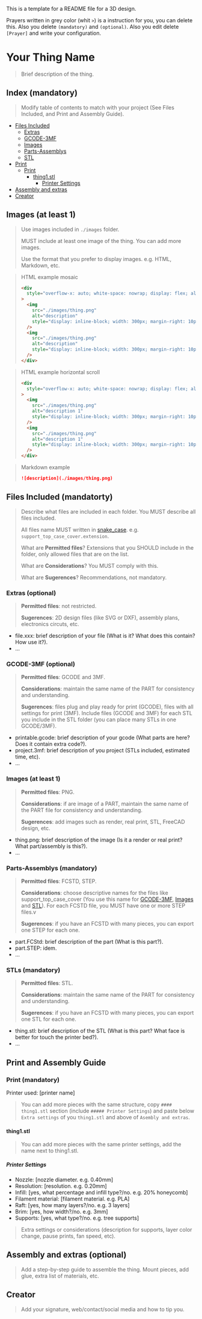 This is a template for a README file for a 3D design.

Prayers written in grey color (whit `>`) is a instruction for you, you can delete this. Also you delete `(mandatory)` and `(optional)`. Also you edit delete `[Prayer]` and write your configuration.

# Your Thing Name

> Brief description of the thing.

## Index (mandatory)

> Modify table of contents to match with your project (See Files Included, and Print and Assembly Guide).

- [Files Included](#files-included)
  - [Extras](#extras-optional)
  - [GCODE-3MF](#gcode-3mf-optional)
  - [Images](#images-at-least-1)
  - [Parts-Assemblys](#parts-assemblys-mandatory)
  - [STL](#stl-mandatory)
- [Print](#print)
  - [Print](#print-mandatory)
    - [thing1.stl](#thing1stl)
      - [Printer Settings](#printer-settings)
- [Assembly and extras](#assembly-and-extras-optional)
- [Creator](#creator)

## Images (at least 1)

> Use images included in `./images` folder.
>
> MUST include at least one image of the thing. You can add more images.
>
> Use the format that you prefer to display images. e.g. HTML, Markdown, etc.

> HTML example mosaic
>
> ```html
> <div
>   style="overflow-x: auto; white-space: nowrap; display: flex; align-items: center;"
> >
>   <img
>     src="./images/thing.png"
>     alt="description"
>     style="display: inline-block; width: 300px; margin-right: 10px;"
>   />
>   <img
>     src="./images/thing.png"
>     alt="description"
>     style="display: inline-block; width: 300px; margin-right: 10px;"
>   />
> </div>
> ```

> HTML example horizontal scroll
>
> ```html
> <div
>   style="overflow-x: auto; white-space: nowrap; display: flex; align-items: center;"
> >
>   <img
>     src="./images/thing.png"
>     alt="description 1"
>     style="display: inline-block; width: 300px; margin-right: 10px;"
>   />
>   <img
>     src="./images/thing.png"
>     alt="description 1"
>     style="display: inline-block; width: 300px; margin-right: 10px;"
>   />
> </div>
> ```

> Markdown example
>
> ```markdown
> ![description](./images/thing.png)
> ```

## Files Included (mandatorty)

> Describe what files are included in each folder. You MUST describe all files included.
>
> All files name MUST written in [snake_case](https://en.wikipedia.org/wiki/Snake_case). e.g. `support_top_case_cover.extension`.
>
> What are **Permitted files**? Extensions that you SHOULD include in the folder, only allowed files that are on the list.
>
> What are **Considerations**? You MUST comply with this.
>
> What are **Sugerences**? Recommendations, not mandatory.

### Extras (optional)

> **Permitted files**: not restricted.
>
> **Sugerences**: 2D design files (like SVG or DXF), assembly plans, electronics circuts, etc.

- file.xxx: brief description of your file (What is it? What does this contain? How use it?).
- ...

### GCODE-3MF (optional)

> **Permitted files**: GCODE and 3MF.
>
> **Considerations**: maintain the same name of the PART for consistency and understanding.
>
> **Sugerences**: files plug and play ready for print (GCODE), files with all settings for print (3MF). Include files (GCODE and 3MF) for each STL you include in the STL folder (you can place many STLs in one GCODE/3MF).

- printable.gcode: brief description of your gcode (What parts are here? Does it contain extra code?).
- project.3mf: brief description of you project (STLs included, estimated time, etc).
- ...

### Images (at least 1)

> **Permitted files**: PNG.
>
> **Considerations**: if are image of a PART, maintain the same name of the PART file for consistency and understanding.
>
> **Sugerences**: add images such as render, real print, STL, FreeCAD design, etc.

- thing.png: brief description of the image (Is it a render or real print? What part/assembly is this?).
- ...

### Parts-Assemblys (mandatory)

> **Permitted files**: FCSTD, STEP.
>
> **Considerations**: choose descriptive names for the files like support_top_case_cover (You use this name for [GCODE-3MF](#gcode-3mf-optional), [Images](#images-at-least-1-1) and [STL](#stl-mandatory)). For each FCSTD file, you MUST have one or more STEP files.v
>
> **Sugerences**: if you have an FCSTD with many pieces, you can export one STEP for each one.

- part.FCStd: brief description of the part (What is this part?).
- part.STEP: idem.
- ...

### STLs (mandatory)

> **Permitted files**: STL.
>
> **Considerations**: maintain the same name of the PART for consistency and understanding.
>
> **Sugerences**: if you have an FCSTD with many pieces, you can export one STL for each one.

- thing.stl: brief description of the STL (What is this part? What face is better for touch the printer bed?).
- ...

## Print and Assembly Guide

### Print (mandatory)

Printer used: [printer name]

> You can add more pieces with the same structure, copy `#### thing1.stl` section (include `##### Printer Settings`) and paste below `Extra settings` of you `thing1.stl` and above of `Asembly and extras`.

#### thing1.stl

> You can add more pieces with the same printer settings, add the name next to thing1.stl.

##### Printer Settings

- Nozzle: [nozzle diameter. e.g. 0.40mm]
- Resolution: [resolution. e.g. 0.20mm]
- Infill: [yes, what percentage and infill type?/no. e.g. 20% honeycomb]
- Filament material: [filament material. e.g. PLA]
- Raft: [yes, how many layers?/no. e.g. 3 layers]
- Brim: [yes, how width?/no. e.g. 3mm]
- Supports: [yes, what type?/no. e.g. tree supports]

> Extra settings or considerations (description for supports, layer color change, pause prints, fan speed, etc).

## Assembly and extras (optional)

> Add a step-by-step guide to assemble the thing. Mount pieces, add glue, extra list of materials, etc.

## Creator

> Add your signature, web/contact/social media and how to tip you.
